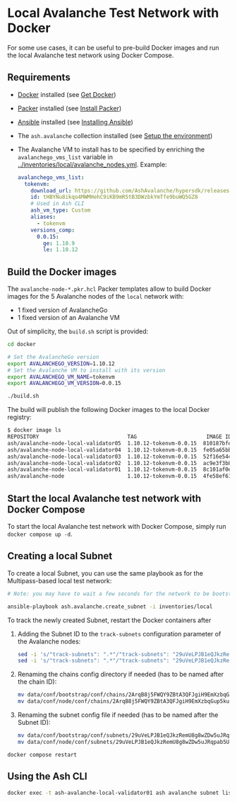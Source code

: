 # Local Avalanche Test Network with Docker

For some use cases, it can be useful to pre-build Docker images and run the local Avalanche test network using Docker Compose.

## Requirements

- [Docker](https://docs.docker.com) installed (see [Get Docker](https://docs.docker.com/get-docker/))
- [Packer](https://developer.hashicorp.com/packer) installed (see [Install Packer](https://developer.hashicorp.com/packer/downloads))
- [Ansible](https://docs.ansible.com/ansible) installed (see [Installing Ansible](https://docs.ansible.com/ansible/latest/installation_guide/intro_installation.html))
- The `ash.avalanche` collection installed (see [Setup the environment](../README.md#setup-the-environment))
- The Avalanche VM to install has to be specified by enriching the `avalanchego_vms_list` variable in [../inventories/local/avalanche_nodes.yml](../inventories/local/avalanche_nodes.yml). Example:

  ```yaml
  avalanchego_vms_list:
    tokenvm:
      download_url: https://github.com/AshAvalanche/hypersdk/releases/download
      id: tHBYNu8ikqo4MWMHehC9iKB9mR5tB3DWzbkYmTfe9buWQ5GZ8
      # Used in Ash CLI
      ash_vm_type: Custom
      aliases:
        - tokenvm
      versions_comp:
        0.0.15:
          ge: 1.10.9
          le: 1.10.12
  ```

## Build the Docker images

The `avalanche-node-*.pkr.hcl` Packer templates allow to build Docker images for the 5 Avalanche nodes of the `local` network with:

- 1 fixed version of AvalancheGo
- 1 fixed version of an Avalanche VM

Out of simplicity, the `build.sh` script is provided:

```bash
cd docker

# Set the AvalancheGo version
export AVALANCHEGO_VERSION=1.10.12
# Set the Avalanche VM to install with its version
export AVALANCHEGO_VM_NAME=tokenvm
export AVALANCHEGO_VM_VERSION=0.0.15

./build.sh
```

The build will publish the following Docker images to the local Docker registry:

```bash
$ docker image ls
REPOSITORY                            TAG                      IMAGE ID      CREATED            SIZE
ash/avalanche-node-local-validator05  1.10.12-tokenvm-0.0.15  810187bfeb08  About an hour ago  368MB
ash/avalanche-node-local-validator04  1.10.12-tokenvm-0.0.15  fe05a65bb297  About an hour ago  368MB
ash/avalanche-node-local-validator03  1.10.12-tokenvm-0.0.15  52f16e544a21  About an hour ago  368MB
ash/avalanche-node-local-validator02  1.10.12-tokenvm-0.0.15  ac9e3f3b88af  About an hour ago  368MB
ash/avalanche-node-local-validator01  1.10.12-tokenvm-0.0.15  8c101af0e369  About an hour ago  368MB
ash/avalanche-node                    1.10.12-tokenvm-0.0.15  4fe58ef61de4  About an hour ago  368MB
```

## Start the local Avalanche test network with Docker Compose

To start the local Avalanche test network with Docker Compose, simply run `docker compose up -d`.

## Creating a local Subnet

To create a local Subnet, you can use the same playbook as for the Multipass-based local test network:

```bash
# Note: you may have to wait a few seconds for the network to be bootstrapped and ready

ansible-playbook ash.avalanche.create_subnet -i inventories/local
```

To track the newly created Subnet, restart the Docker containers after

1. Adding the Subnet ID to the `track-subnets` configuration parameter of the Avalanche nodes:

   ```bash
   sed -i 's/"track-subnets": ".*"/"track-subnets": "29uVeLPJB1eQJkzRemU8g8wZDw5uJRqpab5U2mX9euieVwiEbL"/' "data/conf/bootstrap/conf/node.json";
   sed -i 's/"track-subnets": ".*"/"track-subnets": "29uVeLPJB1eQJkzRemU8g8wZDw5uJRqpab5U2mX9euieVwiEbL"/' "data/conf/node/conf/node.json";
   ```

2. Renaming the chains config directory if needed (has to be named after the chain ID):
   ```bash
   mv data/conf/bootstrap/conf/chains/2ArqB8j5FWQY9ZBtA3QFJgiH9EmXzbqGup5kuyPQZVZcL913Au data/conf/bootstrap/conf/chains/${CHAIN_ID}
   mv data/conf/node/conf/chains/2ArqB8j5FWQY9ZBtA3QFJgiH9EmXzbqGup5kuyPQZVZcL913Au data/conf/node/conf/chains/${CHAIN_ID}
   ```
3. Renaming the subnet config file if needed (has to be named after the Subnet ID):
   ```bash
   mv data/conf/bootstrap/conf/subnets/29uVeLPJB1eQJkzRemU8g8wZDw5uJRqpab5U2mX9euieVwiEbL.json data/conf/bootstrap/conf/subnets/${SUBNET_ID}.json
   mv data/conf/node/conf/subnets/29uVeLPJB1eQJkzRemU8g8wZDw5uJRqpab5U2mX9euieVwiEbL.json data/conf/node/conf/subnets/${SUBNET_ID}.json
   ```

```
docker compose restart
```

## Using the Ash CLI

```bash
docker exec -t ash-avalanche-local-validator01 ash avalanche subnet list
```
